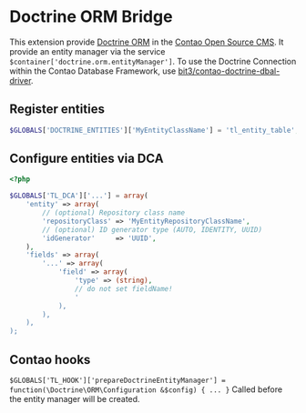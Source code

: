 Doctrine ORM Bridge
===================

This extension provide [Doctrine ORM](http://www.doctrine-project.org) in the [Contao Open Source CMS](http://contao.org).
It provide an entity manager via the service `$container['doctrine.orm.entityManager']`.
To use the Doctrine Connection within the Contao Database Framework, use [bit3/contao-doctrine-dbal-driver](https://github.com/bit3/contao-doctrine-dbal-driver).

Register entities
-----------------

```php
$GLOBALS['DOCTRINE_ENTITIES']['MyEntityClassName'] = 'tl_entity_table';
```

Configure entities via DCA
--------------------------

```php
<?php

$GLOBALS['TL_DCA']['...'] = array(
	'entity' => array(
		// (optional) Repository class name
		'repositoryClass' => 'MyEntityRepositoryClassName',
		// (optional) ID generator type (AUTO, IDENTITY, UUID)
		'idGenerator'     => 'UUID',
	),
	'fields' => array(
		'...' => array(
			'field' => array(
				'type' => (string),
				// do not set fieldName!
				'
			),
		),
	),
);
```

Contao hooks
------------

`$GLOBALS['TL_HOOK']['prepareDoctrineEntityManager'] = function(\Doctrine\ORM\Configuration &$config) { ... }`
Called before the entity manager will be created.
